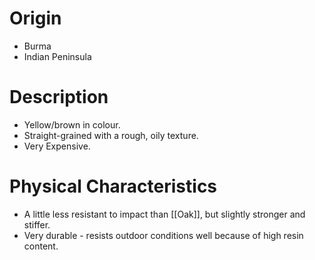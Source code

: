 # Origin
 - Burma
 - Indian Peninsula

# Description
 - Yellow/brown in colour.
 - Straight-grained with a rough, oily texture.
 - Very Expensive.

# Physical Characteristics 
 - A little less resistant to impact than [[Oak]], but slightly stronger and stiffer.
 - Very durable - resists outdoor conditions well because of high resin content.